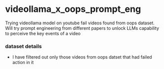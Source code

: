# videollama_x_oops_prompt_eng
Trying videollama model on youtube fail videos found from oops dataset. Will try prompt engineering from different papers to unlock LLMs capability to perceive the key events of a video

### dataset details
- I have filtered out only those videos from oops datset that had failed action in it

